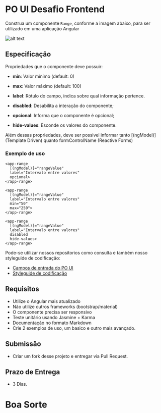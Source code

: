 # PO UI Desafio Frontend

Construa um componente `Range`, conforme a imagem abaixo, para ser utilizado em uma aplicação Angular

![alt text](guideline-range.png "Containers")

## Especificação

Propriedades que o componente deve possuir:

- **min**: Valor mínimo (default: 0)

- **max**: Valor máximo (default: 100)

- **label**: Rótulo do campo, indica sobre qual informação pertence.

- **disabled**: Desabilita a interação do componente;

- **opcional**: Informa que o componente é opcional;

- **hide-values**: Esconde os valores do componente.


Além dessas propriedades, deve ser possivel informar tanto [(ngModel)] (Template Driven) quanto formControlName (Reactive Forms)

### Exemplo de uso

```
<app-range 
  [(ngModel)]="rangeValue"
  label="Intervalo entre valores"
  opcional>
</app-range>
```

```
<app-range 
  [(ngModel)]="rangeValue"
  label="Intervalo entre valores"
  min="50"
  max="250">
</app-range>
```

```
<app-range
  [(ngModel)]="rangeValue"
  label="Intervalo entre valores"
  disabled
  hide-values>
</app-range>
```

Pode-se utilizar nossos reposítorios como consulta e também nosso styleguide de codificação:
- [Campos de entrada do PO UI](https://github.com/po-ui/po-angular/tree/master/projects/ui/src/lib/components/po-field)
- [Styleguide de codificação](https://github.com/po-ui/po-angular/blob/master/STYLEGUIDE.md)

## Requisitos

- Utilize o Angular mais atualizado
- Não utilize outros frameworks (bootstrap/material)
- O componente precisa ser responsivo
- Teste unitário usando Jasmine + Karma
- Documentação no formato Markdown
- Crie 2 exemplos de uso, um basico e outro mais avançado.

## Submissão

 - Criar um fork desse projeto e entregar via Pull Request.

## Prazo de Entrega

- 3 Dias.

# 

# Boa Sorte
